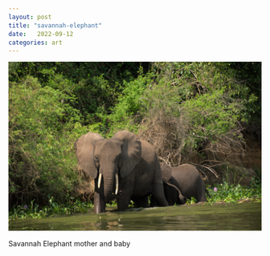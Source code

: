 ```yaml
---
layout: post
title: "savannah-elephant"
date:   2022-09-12
categories: art
---
```


![savannah-elephant](/img/arts/uganda/savannah-elephant.jpg)

<span class='image-details'>
Savannah Elephant mother and baby
</span>
